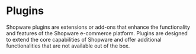 # Plugins

Shopware plugins are extensions or add-ons that enhance the functionality and features of the Shopware e-commerce platform. Plugins are designed to extend the core capabilities of Shopware and offer additional functionalities that are not available out of the box.
